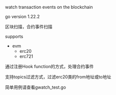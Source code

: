 watch transaction events on the blockchain

go version 1.22.2

区块扫描，合约事件扫描

supports
  - evm
    - erc20
    - erc721

通过注册Hook function的方式，处理合约事件

支持topics过滤方式，过滤erc20类的from地址或to地址

简单用例请查看gwatch_test.go
